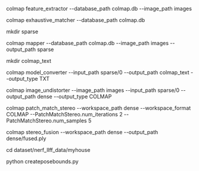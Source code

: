 colmap feature_extractor --database_path colmap.db --image_path images

colmap exhaustive_matcher --database_path colmap.db

mkdir sparse

colmap mapper --database_path colmap.db --image_path images --output_path sparse

mkdir colmap_text

colmap model_converter --input_path sparse/0 --output_path colmap_text --output_type TXT

colmap image_undistorter --image_path images --input_path sparse/0 --output_path dense --output_type COLMAP

colmap patch_match_stereo --workspace_path dense --workspace_format COLMAP --PatchMatchStereo.num_iterations 2 --PatchMatchStereo.num_samples 5

colmap stereo_fusion --workspace_path dense --output_path dense/fused.ply

cd dataset/nerf_llff_data/myhouse

python createposebounds.py


